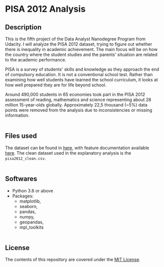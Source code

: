# PISA 2012 Analysis
## Description
This is the fifth project of the Data Analyst Nanodegree Program from Udacity. I will analyze the PISA 2012 dataset, trying to figure out whether there is inequality in academic achievement. The main focus will be on how the country where the student studies and the parents' situation are related to the academic performance.

PISA is a survey of students' skills and knowledge as they approach the end of compulsory education. It is not a conventional school test. Rather than examining how well students have learned the school curriculum, it looks at how well prepared they are for life beyond school.

Around 490,000 students in 65 economies took part in the PISA 2012 assessment of reading, mathematics and science representing about 28 million 15-year-olds globally. Approximately 22,5 thousand (~5%) data points were removed from the analysis due to inconsistencies or missing information.
<br><br>

## Files used
The dataset can be found in [here](https://www.google.com/url?q=https://s3.amazonaws.com/udacity-hosted-downloads/ud507/pisa2012.csv.zip&sa=D&source=editors&ust=1619286220521000&usg=AOvVaw3rLAQ3PsIdODqluCkvUhCN), with feature documentation available [here](https://www.google.com/url?q=https://s3.amazonaws.com/udacity-hosted-downloads/ud507/pisadict2012.csv&sa=D&source=editors&ust=1619286220524000&usg=AOvVaw1EVFohIQNCg8JjKn5G4siK). The clean dataset used in the explanatory analysis is the `pisa2012_clean.csv`.
<br><br>

## Softwares
* Python 3.8 or above
* Packages: 
  * matplotlib, 
  * seaborn, 
  * pandas, 
  * numpy, 
  * geopandas,
  * mpl_toolkits
<br><br>

## License
The contents of this repository are covered under the [MIT License](LICENSE).
